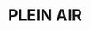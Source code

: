 ---
layout: gallery
title: PLEIN AIR
gallery:

- src: IMG_9261.jpg
  title: Untitled 
  width: 50
  height: 60
  media: Oil, Canvas
  year: 2015

- src: IMG_9296.jpg
  title: Untitled 
  width: 50
  height: 60
  media: Oil, Canvas
  year: 2015

- src: IMG_9315.jpg
  title: Untitled 
  width: 50
  height: 60
  media: Oil, Canvas
  year: 2015

- src: IMG_9320.jpg
  title: Untitled 
  width: 50
  height: 60
  media: Oil, Canvas
  year: 2015

- src: IMG_9322.jpg
  title: Untitled 
  width: 50
  height: 60
  media: Oil, Canvas
  year: 2015

- src: IMG_9324.jpg
  title: Untitled 
  width: 50
  height: 60
  media: Oil, Canvas
  year: 2015

- src: IMG_9330.jpg
  title: Untitled 
  width: 50
  height: 60
  media: Oil, Canvas
  year: 2015

- src: IMG_9334.jpg
  title: Untitled 
  width: 50
  height: 60
  media: Oil, Canvas
  year: 2015

- src: IMG_9337.jpg
  title: Untitled 
  width: 50
  height: 60
  media: Oil, Canvas
  year: 2015

- src: IMG_9349.jpg
  title: Untitled 
  width: 50
  height: 60
  media: Oil, Canvas
  year: 2015

- src: IMG_9352.jpg
  title: Untitled 
  width: 50
  height: 60
  media: Oil, Canvas
  year: 2015

- src: IMG_9353.jpg
  title: Untitled 
  width: 50
  height: 60
  media: Oil, Canvas
  year: 2015

- src: IMG_9364.jpg
  title: Untitled 
  width: 50
  height: 60
  media: Oil, Canvas
  year: 2015

- src: IMG_9365.jpg
  title: Untitled 
  width: 50
  height: 60
  media: Oil, Canvas
  year: 2015

- src: IMG_9366.jpg
  title: Untitled 
  width: 50
  height: 60
  media: Oil, Canvas
  year: 2015

- src: IMG_9376.jpg
  title: Untitled 
  width: 50
  height: 60
  media: Oil, Canvas
  year: 2015

- src: IMG_9377.jpg
  title: Untitled 
  width: 50
  height: 60
  media: Oil, Canvas
  year: 2015

- src: IMG_9378.jpg
  title: Untitled 
  width: 50
  height: 60
  media: Oil, Canvas
  year: 2015

- src: IMG_9379.jpg
  title: Untitled 
  width: 50
  height: 60
  media: Oil, Canvas
  year: 2015

- src: IMG_9380.jpg
  title: Untitled 
  width: 50
  height: 60
  media: Oil, Canvas
  year: 2015

- src: IMG_9387.jpg
  title: Untitled 
  width: 50
  height: 60
  media: Oil, Canvas
  year: 2015

- src: IMG_9407.jpg
  title: Untitled 
  width: 50
  height: 60
  media: Oil, Canvas
  year: 2015

- src: IMG_9408.jpg
  title: Untitled 
  width: 50
  height: 60
  media: Oil, Canvas
  year: 2015

- src: IMG_9409.jpg
  title: Untitled 
  width: 50
  height: 60
  media: Oil, Canvas
  year: 2015

- src: IMG_9412.jpg
  title: Untitled 
  width: 50
  height: 60
  media: Oil, Canvas
  year: 2015

- src: IMG_9415.jpg
  title: Untitled 
  width: 50
  height: 60
  media: Oil, Canvas
  year: 2015

- src: IMG_9417.jpg
  title: Untitled 
  width: 50
  height: 60
  media: Oil, Canvas
  year: 2015

- src: IMG_9418.jpg
  title: Untitled 
  width: 50
  height: 60
  media: Oil, Canvas
  year: 2015

 
---